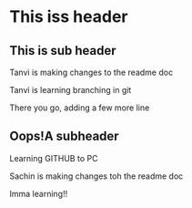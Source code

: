 # This iss header

## This is sub header

Tanvi is making changes to the readme doc

Tanvi is learning branching in git

There you go, adding a few more line

## Oops!A subheader

Learning GITHUB to PC

Sachin is making changes toh the readme doc

Imma learning!!

